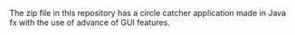 The zip file in this repository has a circle catcher application made in Java fx with the use of advance of GUI features.
